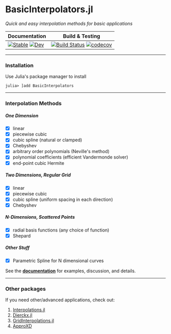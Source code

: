 # BasicInterpolators.jl

*Quick and easy interpolation methods for basic applications*

| Documentation | Build & Testing |
| ------------- | --------------- |
| [![Stable](https://img.shields.io/badge/docs-stable-blue.svg)](https://wordsworthgroup.github.io/BasicInterpolators.jl/stable) [![Dev](https://img.shields.io/badge/docs-dev-blue.svg)](https://wordsworthgroup.github.io/BasicInterpolators.jl/dev)  | [![Build Status](https://github.com/wordsworthgroup/BasicInterpolators.jl/workflows/CI/badge.svg)](https://github.com/wordsworthgroup/BasicInterpolators.jl/actions) [![codecov](https://codecov.io/gh/wordsworthgroup/BasicInterpolators.jl/branch/main/graph/badge.svg?token=yRg33tFcL3)](https://codecov.io/gh/wordsworthgroup/BasicInterpolators.jl)  |

-----

### Installation

Use Julia's package manager to install
```
julia> ]add BasicInterpolators
```

-----

### Interpolation Methods

##### One Dimension

- [x] linear
- [x] piecewise cubic
- [x] cubic spline (natural or clamped)
- [x] Chebyshev
- [x] arbitrary order polynomials (Neville's method)
- [x] polynomial coefficients (efficient Vandermonde solver)
- [x] end-point cubic Hermite

##### Two Dimensions, Regular Grid

- [x] linear
- [x] piecewise cubic
- [x] cubic spline (uniform spacing in each direction)
- [x] Chebyshev

##### N-Dimensions, Scattered Points

- [x] radial basis functions (any choice of function)
- [x] Shepard

##### Other Stuff

- [x] Parametric Spline for N dimensional curves

See the [**documentation**](https://wordsworthgroup.github.io/BasicInterpolators.jl/stable) for examples, discussion, and details.

-----

### Other packages

If you need other/advanced applications, check out:
1. [Interpolations.jl](https://github.com/JuliaMath/Interpolations.jl)
2. [Dierckx.jl](https://github.com/kbarbary/Dierckx.jl)
3. [GridInterpolations.jl](https://github.com/sisl/GridInterpolations.jl)
4. [ApproXD](https://github.com/floswald/ApproXD.jl)
